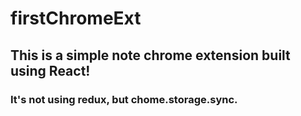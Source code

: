 # firstChromeExt
## This is a simple note chrome extension built using React!

### It's not using redux, but chome.storage.sync.